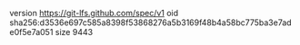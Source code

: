 version https://git-lfs.github.com/spec/v1
oid sha256:d3536e697c585a8398f53868276a5b3169f48b4a58bc775ba3e7ade0f5e7a051
size 9443
